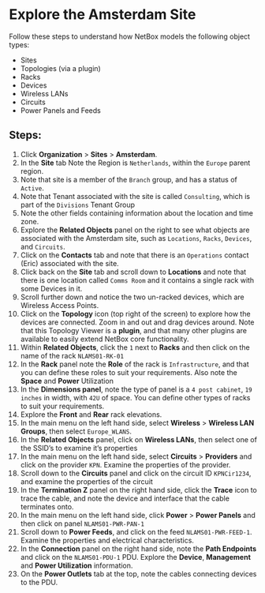 # Explore the Amsterdam Site

Follow these steps to understand how NetBox models the following object types:
- Sites
- Topologies (via a plugin)
- Racks
- Devices
- Wireless LANs
- Circuits
- Power Panels and Feeds

## Steps:
1. Click **Organization** > **Sites** > **Amsterdam**.
2. In the **Site** tab Note the Region is `Netherlands`, within the `Europe` parent region.
3. Note that site is a member of the `Branch` group, and has a status of `Active`.
4. Note that Tenant associated with the site is called `Consulting`, which is part of the `Divisions` Tenant Group
5. Note the other fields containing information about the location and time zone.
6. Explore the **Related Objects** panel on the right to see what objects are associated with the Amsterdam site, such as `Locations`, `Racks`, `Devices`, and `Circuits`.
7. Click on the **Contacts** tab and note that there is an `Operations` contact (Eric) associated with the site.
8. Click back on the **Site** tab and scroll down to **Locations** and note that there is one location called `Comms Room` and it contains a single rack with some Devices in it. 
9. Scroll further down and notice the two un-racked devices, which are Wireless Access Points.  
10. Click on the **Topology** icon (top right of the screen) to explore how the devices are connected. Zoom in and out and drag devices around. Note that this Topology Viewer is a **plugin**, and that many other plugins are available to easily extend NetBox core functionality.
11. Within **Related Objects**, click the `1` next to **Racks** and then click on the name of the rack `NLAMS01-RK-01`
12. In the **Rack** panel note the **Role** of the rack is `Infrastructure`, and that you can define these roles to suit your requirements. Also note the **Space** and **Power** Utilization
13. In the **Dimensions panel**, note the type of panel is a `4 post cabinet`, `19 inches` in width, with `42U` of space. You can define other types of racks to suit your requirements.
14. Explore the **Front** and **Rear** rack elevations. 
15. In the main menu on the left hand side, select **Wireless** > **Wireless LAN Groups**, then select `Europe_WLANS`. 
16. In the **Related Objects** panel, click on **Wireless LANs**, then select one of the SSID’s to examine it’s properties
17. In the main menu on the left hand side, select **Circuits** > **Providers** and click on the provider `KPN`. Examine the properties of the provider.
18. Scroll down to the **Circuits** panel and click on the circuit ID `KPNCir1234`, and examine the properties of the circuit
19. In the **Termination Z** panel on the right hand side, click the **Trace** icon to trace the cable, and note the device and interface that the cable terminates onto.
20. In the main menu on the left hand side, click **Power** > **Power Panels** and then click on panel `NLAMS01-PWR-PAN-1`
21. Scroll down to **Power Feeds**, and click on the feed `NLAMS01-PWR-FEED-1`. Examine the properties and electrical characteristics. 
22. In the **Connection** panel on the right hand side, note the **Path Endpoints** and click on the `NLAMS01-PDU-1` PDU. Explore the **Device**, **Management** and **Power Utilization** information.
23. On the **Power Outlets** tab at the top, note the cables connecting devices to the PDU.